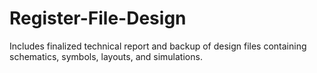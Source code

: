 # Register-File-Design
Includes finalized technical report and backup of design files containing schematics, symbols, layouts, and simulations.

